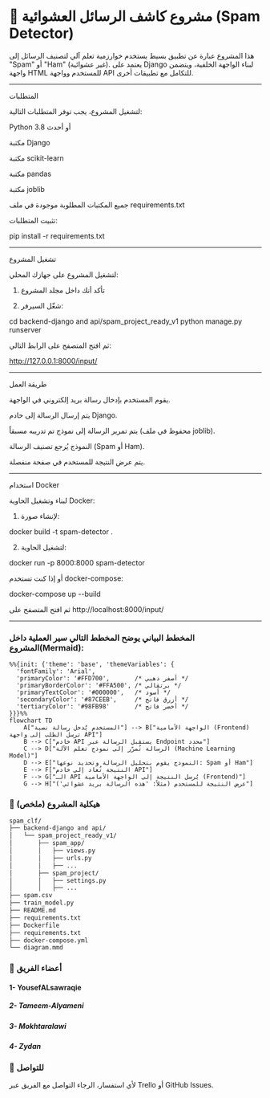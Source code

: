 # 🧠 مشروع كاشف الرسائل العشوائية (Spam Detector)

هذا المشروع عبارة عن تطبيق بسيط يستخدم خوارزمية تعلم آلي لتصنيف الرسائل إلى "Spam" أو "Ham" (غير عشوائية). يعتمد على Django لبناء الواجهة الخلفية، ويتضمن واجهة HTML للمستخدم وواجهة API للتكامل مع تطبيقات أخرى.


---

المتطلبات

لتشغيل المشروع، يجب توفر المتطلبات التالية:

Python 3.8 أو أحدث

مكتبة Django

مكتبة scikit-learn

مكتبة pandas

مكتبة joblib


جميع المكتبات المطلوبة موجودة في ملف requirements.txt

تثبيت المتطلبات:

pip install -r requirements.txt


---

تشغيل المشروع

لتشغيل المشروع على جهازك المحلي:

1. تأكد أنك داخل مجلد المشروع


2. شغّل السيرفر:



cd backend-django and api/spam_project_ready_v1 python manage.py runserver

ثم افتح المتصفح على الرابط التالي:

http://127.0.0.1:8000/input/


---

طريقة العمل

يقوم المستخدم بإدخال رسالة بريد إلكتروني في الواجهة.

يتم إرسال الرسالة إلى خادم Django.

يتم تمرير الرسالة إلى نموذج تم تدريبه مسبقاً (محفوظ في ملف joblib).

النموذج يُرجع تصنيف الرسالة (Spam أو Ham).

يتم عرض النتيجة للمستخدم في صفحة منفصلة.



---



استخدام Docker

لبناء وتشغيل الحاوية Docker:

1. لإنشاء صورة:



docker build -t spam-detector .

2. لتشغيل الحاوية:



docker run -p 8000:8000 spam-detector


أو إذا كنت تستخدم docker-compose:

docker-compose up --build


ثم افتح المتصفح على http://localhost:8000/input/


---

### المخطط البياني يوضح المخطط التالي سير العملية داخل المشروع(Mermaid):

```mermaid
%%{init: {'theme': 'base', 'themeVariables': {
  'fontFamily': 'Arial',
  'primaryColor': '#FFD700',       /* أصفر ذهبي */
  'primaryBorderColor': '#FFA500', /* برتقالي */
  'primaryTextColor': '#000000',   /* أسود */
  'secondaryColor': '#87CEEB',     /* أزرق فاتح */
  'tertiaryColor': '#98FB98'       /* أخضر فاتح */
}}}%%
flowchart TD
    A["المستخدم يُدخل رسالة نصية"] --> B["الواجهة الأمامية (Frontend) ترسل الطلب إلى واجهة API"]
    B --> C["خادم API يستقبل الرسالة عبر Endpoint محدد"]
    C --> D["الرسالة تُمرّر إلى نموذج تعلم الآلة (Machine Learning Model)"]
    D --> E["النموذج يقوم بتحليل الرسالة وتحديد نوعها: Spam أو Ham"]
    E --> F["النتيجة تُعاد إلى خادم API"]
    F --> G["الـ API يُرسل النتيجة إلى الواجهة الأمامية (Frontend)"]
    G --> H["عرض النتيجة للمستخدم (مثلاً: 'هذه الرسالة بريد عشوائي')"]
```

### 📂 هيكلية المشروع (ملخص)
```bash
spam_clf/
├── backend-django and api/
│   └── spam_project_ready_v1/
│       ├── spam_app/
│       │   ├── views.py
│       │   ├── urls.py
│       │   ├── ...
│       ├── spam_project/
│       │   ├── settings.py
│       │   ├── ...
├── spam.csv
├── train_model.py
├── README.md
├── requirements.txt
├── Dockerfile
├── requirements.txt
├── docker-compose.yml
└── diagram.mmd
```
### 👥 أعضاء الفريق
#### 1- YousefALsawraqie 
##### 2- Tameem-Alyameni
##### 3- Mokhtaralawi
##### 4- Zydan 

### 📧 للتواصل
لأي استفسار، الرجاء التواصل مع الفريق عبر Trello أو GitHub Issues.
